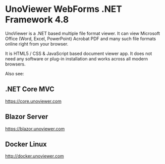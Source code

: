 # UnoViewer WebForms .NET Framework 4.8

UnoViewer is a .NET based multiple file format viewer. It can view Microsoft Office
(Word, Excel, PowerPoint) Acrobat PDF and many such file formats online right from your browser.

It is HTML5 / CSS & JavaScript based document viewer app. It does not need any software or plug-in
installation and works across all modern browsers.

Also see:

## .NET Core MVC

https://core.unoviewer.com

## Blazor Server

https://blazor.unoviewer.com

## Docker Linux

http://docker.unoviewer.com